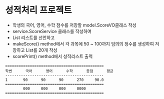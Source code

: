 # 성적처리 프로젝트
* 학생의 국어, 영어, 수학 점수를 저장할 model.ScoreVO클래스 작성
* service.ScoreService 클래스를 작성하여
* List<ScoreVO> 리스트를 선언하고
* makeScore() method에서 각 과목에 50 ~ 100까지 임의의 정수를 생성하여 저장하고 List를 20개 작성
* scorePrint() method에서 성적리스트 출력
```
============================================
학번		국어		영어		수학		총점		평균
--------------------------------------------
1 		90		90		90		270		90.0
============================================
		000		000		000		0000
============================================
```